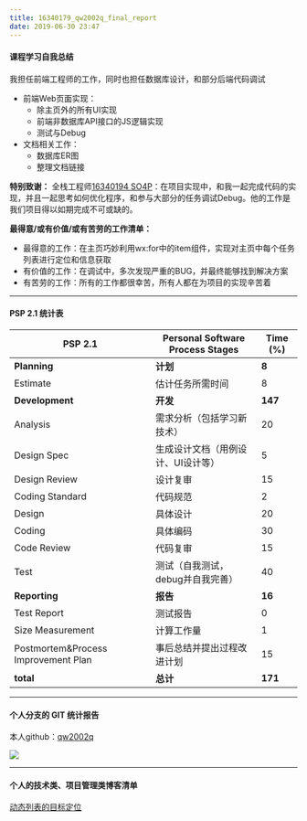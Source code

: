 ```yaml
---
title: 16340179_qw2002q_final_report
date: 2019-06-30 23:47
---
```


#### 课程学习自我总结

我担任前端工程师的工作，同时也担任数据库设计，和部分后端代码调试

* 前端Web页面实现：
  * 除主页外的所有UI实现
  * 前端非数据库API接口的JS逻辑实现
  * 测试与Debug
* 文档相关工作：
  * 数据库ER图
  * 整理文档链接

**特别致谢：**
全栈工程师[16340194 SO4P](https://github.com/SO4P)：在项目实现中，和我一起完成代码的实现，并且一起思考如何优化程序，和参与大部分的任务调试Debug。他的工作是我们项目得以如期完成不可或缺的。


**最得意/或有价值/或有苦劳的工作清单：**

* 最得意的工作：在主页巧妙利用wx:for中的item组件，实现对主页中每个任务列表进行定位和信息获取
* 有价值的工作：在调试中，多次发现严重的BUG，并最终能够找到解决方案
* 有苦劳的工作：所有的工作都很幸苦，所有人都在为项目的实现辛苦着

---

#### PSP 2.1 统计表

| **PSP 2.1**                         | **Personal Software Process Stages** | **Time (%)** |
| ----------------------------------- | ------------------------------------ | ------------ |
| **Planning**                        | **计划**                             | **8**        |
| Estimate                            | 估计任务所需时间                     | 8            |
| **Development**                     | **开发**                             | **147**      |
| Analysis                            | 需求分析（包括学习新技术）           | 20           |
| Design Spec                         | 生成设计文档（用例设计、UI设计等）   | 5            |
| Design Review                       | 设计复审                             | 15            |
| Coding Standard                     | 代码规范                             | 2            |
| Design                              | 具体设计                             | 20            |
| Coding                              | 具体编码                             | 30           |
| Code Review                         | 代码复审                             | 15           |
| Test                                | 测试（自我测试，debug并自我完善）    | 40           |
| **Reporting**                       | **报告**                             | **16**        |
| Test Report                         | 测试报告                             | 0            |
| Size Measurement                    | 计算工作量                           | 1            |
| Postmortem&Process Improvement Plan | 事后总结并提出过程改进计划           | 15            |
| **total**                           | **总计**                             | **171**      |

---

#### 个人分支的 GIT 统计报告

本人github：[qw2002q](<https://github.com/qw2002q>)

![](<https://github.com/the-earn-money-system/Document/blob/master/docs/report/img/Contribute.PNG>)

---

#### 个人的技术类、项目管理类博客清单

[动态列表的目标定位](https://github.com/the-earn-money-system/Document/blob/master/docs/report/动态列表的目标定位.md)

